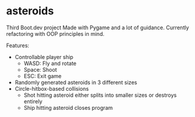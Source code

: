 # asteroids
Third Boot.dev project
Made with Pygame and a lot of guidance.
Currently refactoring with OOP principles in mind.

Features:
* Controllable player ship
  * WASD: Fly and rotate
  * Space: Shoot
  * ESC: Exit game
* Randomly generated asteroids in 3 different sizes
* Circle-hitbox-based collisions
  * Shot hitting asteroid either splits into smaller sizes or destroys entirely
  * Ship hitting asteroid closes program